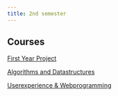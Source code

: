 ```yaml
---
title: 2nd semester
---
```


## Courses

[First Year Project](./BFST22/)

[Algorithms and Datastructures](./ADS/)

[Userexperience & Webprogramming](./UEWP/)
